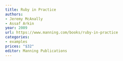 ```yaml
---
title: Ruby in Practice
authors:
- Jeremy McAnally
- Assaf Arkin
year: 2009
url: https://www.manning.com/books/ruby-in-practice
categories:
- examples
prices: "$32"
editor: Manning Publications
---
```

